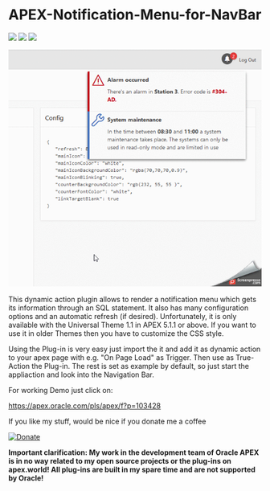  # APEX-Notification-Menu-for-NavBar
 
![](https://img.shields.io/badge/ORACLE-APEX-success.svg) ![](https://img.shields.io/badge/Plug--in_Type-Dynamic_Action-orange.svg) ![](https://img.shields.io/badge/Avaiable%20for%20APEX-5.1.3%20or%20above-blue)

![Screenshot](https://github.com/RonnyWeiss/Apex-Notification-Menu-for-NavBar/blob/master/screenshot.gif?raw=true)

This dynamic action plugin allows to render a notification menu which gets its information through an SQL statement. It also has many configuration options and an automatic refresh (if desired). Unfortunately, it is only available with the Universal Theme 1.1 in APEX 5.1.1 or above. If you want to use it in older Themes then you have to customize the CSS style.

Using the Plug-in is very easy just import the it and add it as dynamic action to your apex page with e.g. "On Page Load" as Trigger. Then use as True-Action the Plug-in. The rest is set as example by default, so just start the appliaction and look into the Navigation Bar.

For working Demo just click on:

https://apex.oracle.com/pls/apex/f?p=103428

If you like my stuff, would be nice if you donate me a coffee

[![Donate](https://img.shields.io/badge/Donate-PayPal-green.svg)](https://www.paypal.me/RonnyW1)

**Important clarification: My work in the development team of Oracle APEX is in no way related to my open source projects or the plug-ins on apex.world! All plug-ins are built in my spare time and are not supported by Oracle!**